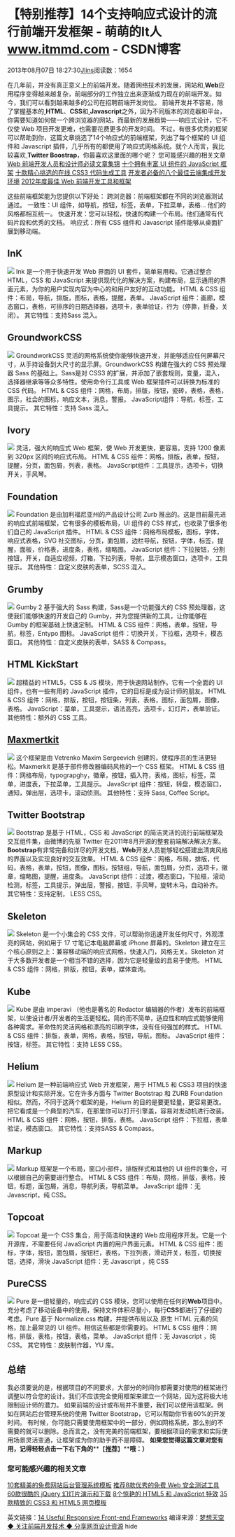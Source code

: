 
# 【特别推荐】14个支持响应式设计的流行前端开发框架 - 萌萌的It人 www.itmmd.com - CSDN博客


2013年08月07日 18:27:30[Jlins](https://me.csdn.net/dyllove98)阅读数：1654


在几年前，并没有真正意义上的前端开发。随着网络技术的发展，网站和[
](http://www.cnblogs.com/lhb25/category/279316.html)**Web**应用程序变得越来越复杂，前端部分的工作独立出来逐渐成为现在的前端开发。如今，我们可以看到越来越多的公司在招聘前端开发岗位。
前端开发并不容易，除了掌握基本的[
](http://www.cnblogs.com/lhb25/category/146076.html)**HTML**、**CSS**和[
](http://www.cnblogs.com/lhb25/category/146074.html)**Javascript**之外，因为不同版本的浏览器和平台，你需要知道如何做一个跨浏览器的网站。而最新的发展趋势——响应式设计，它不仅使 Web 项目开发更难，也需要花费更多的开发时间。
不过，有很多优秀的框架可以帮助到你，这篇文章挑选了14个响应式的前端框架，列出了每个框架的 UI 组件和 Javascript 插件，几乎所有的都使用了响应式网格系统。就个人而言，我比较喜欢[
](http://www.cnblogs.com/lhb25/archive/2012/09/11/resources-that-complement-twitter-bootstrap.html)**Twitter Boostrap**，你最喜欢这里面的哪个呢？
您可能感兴趣的相关文章
[Web 前端开发人员和设计师必读文章集锦](http://www.cnblogs.com/lhb25/p/must-read-links-for-web-designers-and-developers-volume-17.html)
[十个拥有丰富 UI 组件的 JavaScript 框架](http://www.cnblogs.com/lhb25/archive/2012/09/17/10-javascript-framework-with-rich-ui-component.html)
[十款精心挑选的在线 CSS3 代码生成工具](http://www.cnblogs.com/lhb25/archive/2012/09/27/10-css3-online-generator-tools.html)
[开发者必备的八个最佳云端集成开发环境](http://www.cnblogs.com/lhb25/archive/2012/11/20/cloud-ide-for-developers.html)
[2012年度最佳 Web 前端开发工具和框架](http://www.cnblogs.com/lhb25/archive/2012/12/28/best-tools-for-web-development-b.html)

这些前端框架能为您提供以下好处：
跨浏览器：前端框架都在不同的浏览器测试通过。
一致性：UI 组件，如导航，按钮，标签，表单，下拉菜单，表格... 他们的风格都相互统一。
快速开发：您可以轻松，快速的构建一个布局。他们通常有代码片段和优秀的文档。
响应式：所有 CSS 组件和 Javascript 插件能够从桌面扩展到移动端。

## InK
![](https://img-blog.csdn.net/20130807182716437?watermark/2/text/aHR0cDovL2Jsb2cuY3Nkbi5uZXQvZHlsbG92ZTk4/font/5a6L5L2T/fontsize/400/fill/I0JBQkFCMA==/dissolve/70/gravity/SouthEast)
Ink 是一个用于快速开发 Web 界面的 UI 套件，简单易用和。它通过整合 HTML，CSS 和 JavaScript 来提供现代化的解决方案，构建布局，显示通用的界面元素，为你的用户实现内容为中心的和用户友好的互动功能。
HTML & CSS 组件：布局，导航，排版，图标，表格，提醒，表单。
JavaScript 组件：画廊，模态窗口，表格，可排序的日期选择器，选项卡，表单验证，行为（停靠，折叠，关闭）。
其它特性：支持Sass 混入。

## GroundworkCSS
![](http://www.queness.com/resources/uploaded/fframeworks/2.jpg)
GroundworkCSS 灵活的网格系统使你能够快速开发，并能够适应任何屏幕尺寸，从手持设备到大尺寸的显示屏。GroundworkCSS 构建在强大的 CSS 预处理器 Sass 的基础上。Sass是对 CSS3 的扩展，并添加了嵌套规则，变量，混入，选择器继承等等众多特性。使用命令行工具或 Web 框架插件可以转换为标准的 CSS 代码。
HTML & CSS 组件：网格，布局，排版，按钮，瓷砖，表格，表格，图示，社会的图标，响应文本，消息，警报。
JavaScript组件：导航，标签，工具提示。
其它特性：支持 Sass 混入。

## Ivory
![](http://www.queness.com/resources/uploaded/fframeworks/3.jpg)
灵活，强大的响应式 Web 框架，使 Web 开发更快，更容易。支持 1200 像素到 320px 区间的响应式布局。
HTML & CSS 组件：网格，排版，表单，按钮，提醒，分页，面包屑，列表，表格。
JavaScript组件：工具提示，选项卡，切换开关，手风琴。

## Foundation
![](http://www.queness.com/resources/uploaded/fframeworks/4.jpg)
Foundation 是由加利福尼亚州的产品设计公司 Zurb 推出的。这是目前最先进的响应式前端框架，它有很多的模板布局，UI 组件的 CSS 样式，也收录了很多他们自己的 JavaScript 插件。
HTML & CSS 组件：网格布局模板，图标，字体，响应式表格，SVG 社交图标，分页，面包屑，边栏导航，按钮，字体，标签，提醒，面板，价格表，进度条，表格，缩略图。
JavaScript 组件：下拉按钮，分割按钮，开关，自适应视频，灯箱，下拉列表，导航，显示模态窗口，选项卡，工具提示。
其他特性：自定义皮肤的表单，SCSS 混入。

## Grumby
![](http://www.queness.com/resources/uploaded/fframeworks/5.jpg)
Gumby 2 基于强大的 Sass 构建，Sass是一个功能强大的 CSS 预处理器，这使我们能够快速的开发自己的 Gumby，并为您提供新的工具，让你能够在 Gumby 的框架基础上快速定制。
HTML & CSS 组件：网格，表单，按钮，导航，标签，Entypo 图标。
JavaScript 组件：切换开关，下拉框，选项卡，模态窗口。
其他特性：自定义皮肤的表单，SASS & Compass。

## HTML KickStart
![](http://www.queness.com/resources/uploaded/fframeworks/6.jpg)
超精益的 HTML5，CSS & JS 模块，用于快速网站制作。它有一个全面的 UI 组件，也有一些有用的 JavaScript 插件，它的目标是成为设计师的朋友。
HTML & CSS 组件：网格，排版，按钮，按钮条，列表，表格，图标，面包屑，图像，表格。
JavaScript：菜单，工具提示，语法高亮，选项卡，幻灯片，表单验证。
其他特性：额外的 CSS 工具。

## [Maxmertkit](http://www.maxmert.com/)
![](http://www.queness.com/resources/uploaded/fframeworks/7.jpg)
这个框架是由 Vetrenko Maxim Sergeevich 创建的，使程序员的生活更轻松。Maxmerkit 是基于部件修改器编码风格的一个 CSS 框架。
HTML & CSS 组件：网格布局，typograpghy，徽章，按钮，插入符，表格，图标，标签，菜单，进度表，下拉菜单，工具提示。
JavaScript 组件：按钮，转盘，模态窗口，通知，弹出层，选项卡，滚动侦测。
其他特性：支持 Sass, Coffee Script。

## Twitter Bootstrap
![](http://www.queness.com/resources/uploaded/fframeworks/8.jpg)
Bootstrap 是基于 HTML，CSS 和 JavaScript 的简洁灵活的流行前端框架及交互组件集，由微博的先驱 Twitter 在2011年8月开源的整套前端解决解决方案。**Bootstrap**有非常完备和详尽的开发文档，**Web**开发人员能够轻松搭建出清爽风格的界面以及实现良好的交互效果。
HTML & CSS 组件：网格，布局，排版，代码，表格，表单，按钮，图像，图标，按钮组，导航，面包屑，分页，选项卡，徽章，缩略图，提醒，进度条。
JavaScript 组件：过渡，模态窗口，下拉框，滚动检测，标签，工具提示，弹出层，警报，按钮，手风琴，旋转木马，自动补齐。
其它特性：支持定制， LESS CSS。

## Skeleton
![](http://www.queness.com/resources/uploaded/fframeworks/9.jpg)
Skeleton 是一个小集合的 CSS 文件，可以帮助你迅速开发任何尺寸，外观漂亮的网站，例如用于 17 寸笔记本电脑屏幕或 iPhone 屏幕的。Skeleton 建立在三个核心原则之上：兼容移动端的响应式网格，快速入门，风格无关。Skeleton 对于大多数开发者是一个相当不错的选择，因为它是轻量级的且易于使用。
HTML & CSS 组件：网格，排版，按钮，表单，媒体查询。

## Kube
![](http://www.queness.com/resources/uploaded/fframeworks/10.jpg)
Kube 是由 imperavi （他也是著名的 Redactor 编辑器的作者）发布的前端框架，以使设计者/开发者的生活更轻松。简约而不简单，适应性和响应式能够使用各种需求。革命性的灵活网格和漂亮的印刷字体，没有任何强加的样式。
HTML & CSS 组件：排版，表单，网格，表格，按钮，导航，图标。
JavaScript 组件：按钮，标签。
其它特性：支持 LESS CSS。

## Helium
![](http://www.queness.com/resources/uploaded/fframeworks/11.jpg)
Helium 是一种前端响应式 Web 开发框架，用于 HTML5 和 CSS3 项目的快速原型设计和实际开发。它在许多方面与 Twitter Bootstrap 和 ZURB Foundation 相似。然而，不同于这两个框架的是，Helium 的目的是要更轻量，更容易更改。把它看成是一个典型的汽车，在那里你可以打开引擎盖，容易对发动机进行改装。
HTML & CSS 组件：网格，按钮，排版，表格。
JavaScript 组件：下拉框，表单验证，模态窗口。
其它特性：支持SASS & Compass。

## Markup
![](http://www.queness.com/resources/uploaded/fframeworks/12.jpg)
Markup 框架是一个布局，窗口小部件，排版样式和其他的 UI 组件的集合，可以根据自己的需要进行整合。
HTML & CSS 组件：布局，网格，排版，表格，按钮，标题，面包屑，消息，导航列表，导航菜单。
JavaScript 组件：无 Javascript，纯 CSS。

## Topcoat
![](http://www.queness.com/resources/uploaded/fframeworks/13.jpg)
Topcoat 是一个 CSS 集合，用于简洁和快速的 Web 应用程序开发。它是一个开源库，不需要任何 JavaScript 内置的用户界面元素。
HTML & CSS 组件：图标，字体，按钮，面包屑，按钮栏，表格，下拉列表，滑动开关，标签，切换按钮，选择，滑块
JavaScript 组件：无 Javascript ，纯 CSS

## PureCSS
![](https://img-blog.csdn.net/20130807182723093?watermark/2/text/aHR0cDovL2Jsb2cuY3Nkbi5uZXQvZHlsbG92ZTk4/font/5a6L5L2T/fontsize/400/fill/I0JBQkFCMA==/dissolve/70/gravity/SouthEast)
Pure 是一组轻量的，响应式的 CSS 模块，您可以使用在任何的**Web**项目中。充分考虑了移动设备中的使用，保持文件体积尽量小，每行**CSS**都进行了仔细的考虑。Pure
 基于 Normalize.css 构建，并提供布局以及 原生 HTML 元素的风格，加上最常见的 UI 组件。相信这些都是你需要的。
HTML & CSS 组件：网格，排版，表格，按钮，表格，菜单。
JavaScript 组件：无 Javascript ，纯 CSS。
其它特性：皮肤制作器，YU 库。

## 总结
我必须要说的是，根据项目的不同要求，大部分的时间你都需要对使用的框架进行调整以符合您的设计。我们不应该完全使用框架来建立一个网站，因为这将极大地限制设计师的潜力。
如果前端的设计或布局并不重要，我们可以使用该框架。例如在网站后台管理系统的使用 Twitter Bootstrap，它可以帮助你节省60%的开发时间。
有时候，你可能只需要使用框架中的一部分，例如网格系统，那么别的不需要的就可以删除。总而言之，没有完美的前端框架，要根据项目的需求和实际使用场景灵活变通，让框架成为你的助手而不是障碍。
**如果您觉得这篇文章对您有用，记得轻轻点击一下右下角的****【****[推荐]()****】****哦：）**

### 您可能感兴趣的相关文章
[10套精美的免费网站后台管理系统模板](http://www.cnblogs.com/lhb25/archive/2012/10/19/10-free-html-admin-templates.html)
[推荐8款优秀的免费 Web 安全测试工具](http://www.cnblogs.com/lhb25/archive/2012/06/18/8-useful-and-free-web-application-security-testing-tools.html)
[60款很酷的 jQuery 幻灯片演示和下载](http://www.cnblogs.com/lhb25/archive/2011/05/31/2056103.html)
[8个惊艳的 HTML5 和 JavaScript 特效](http://www.cnblogs.com/lhb25/archive/2011/08/09/awesome-html5-and-javascript-effects.html)
[35款精致的 CSS3 和 HTML5 网页模板](http://www.cnblogs.com/lhb25/archive/2012/08/03/5-creative-html5-and-css3-templates.html)

英文链接：[14 Useful Responsive Front-end Frameworks](http://www.queness.com/post/14313/useful-front-end-frameworks-with-responsive-support)
编译来源：[梦想天空 ◆ 关注前端开发技术 ◆ 分享网页设计资源](http://www.cnblogs.com/lhb25/)
hide


